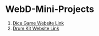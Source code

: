 # WebD-Mini-Projects

1) [Dice Game Website Link](https://madhuram52.github.io/WebD-Mini-Projects/Dice%20Game/)
2) [Drum Kit Website Link](https://madhuram52.github.io/WebD-Mini-Projects/Drum%20Kit/)
